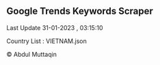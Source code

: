 

## Google Trends Keywords Scraper 
 
Last Update 31-01-2023 , 03:15:10

Country List :
VIETNAM.json



© Abdul Muttaqin 
